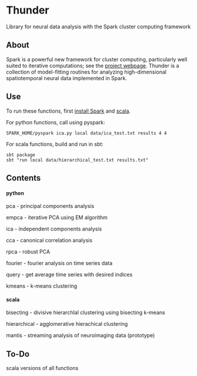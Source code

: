 Thunder
=======

Library for neural data analysis with the Spark cluster computing framework

## About

Spark is a powerful new framework for cluster computing, particularly well suited to iterative computations; see the [project webpage](http://spark-project.org/documentation.html). Thunder is a collection of model-fitting routines for analyzing high-dimensional spatiotemporal neural data implemented in Spark.

## Use

To run these functions, first [install Spark](http://spark-project.org/downloads/) and [scala](http://www.scala-lang.org/downloads).

For python functions, call using pyspark:

	SPARK_HOME/pyspark ica.py local data/ica_test.txt results 4 4

For scala functions, build and run in sbt:

	sbt package
	sbt "run local data/hierarchical_test.txt results.txt"

## Contents

#### python
pca - principal components analysis

empca - iterative PCA using EM algorithm

ica - independent components analysis

cca - canonical correlation analysis

rpca - robust PCA

fourier - fourier analysis on time series data

query - get average time series with desired indices

kmeans - k-means clustering

#### scala

bisecting - divisive hierarchlal clustering using bisecting k-means

hierarchical - agglomerative hierachical clustering

mantis - streaming analysis of neuroimaging data (prototype)

## To-Do

scala versions of all functions
